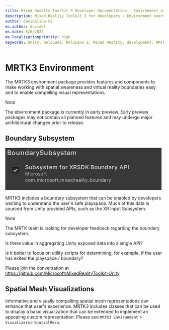 ```yaml
---
title: Mixed Reality Toolkit 3 Developer Documentation - Environment overview
description: Mixed Reality Toolkit 3 for developers - Environment overview.
author: davidkline-ms
ms.author: davidkl
ms.date: 6/6/2022
ms.localizationpriority: high
keywords: Unity, HoloLens, HoloLens 2, Mixed Reality, development, MRTK3, environment, boundary, spatial awareness, spatial mapping
---
```


# MRTK3 Environment

The MRTK3 environment package provides features and components to make working with spatial awareness and virtual reality boundaries easy and to enable compelling visual representations.

>[!NOTE]
>The ebvironment package is currently in early preview. Early preview packages may not contain all planned features and may undergo major architectural changes prior to release.

## Boundary Subsystem

![Boundary Subsystem](images/BoundarySubsystem.png)

MRTK3 includes a boundary subsystem that can be enabled by developers wishing to understand the user's safe playspace. Much of this data is sourced from Unity provided APIs, such as the XR Input Subsystem.

>[!NOTE]
>The MRTK team is looking for developer feedback regarding the boundary subsystem.
>
>Is there value in aggregating Unity exposed data into a single API?
>
>Is it better to focus on utility scripts for determining, for example, if the user has exited the playspace / boundary?
>
>Please join the conversation at https://github.com/Microsoft/MixedRealityToolkit-Unity.

## Spatial Mesh Visualizations

Informative and visually compelling spatial mesh representations can enhance that user's experience. MRTK3 includes classes that can be used to display a basic visualization that can be extended to implement an appealing custom representation. Please see `MRTK3 Environment` > `Visualizers`> `SpatialMesh`.

